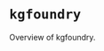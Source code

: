 # `kgfoundry`

Overview of kgfoundry.

<!-- START doctoc generated TOC please keep comment here to allow auto update -->
<!-- END doctoc generated TOC please keep comment here to allow auto update -->
<!-- agent:readme v1 sha:003c82161377a9d2105e9ca618e8679ba2a602ff content:c3e7a2e433b2 -->
